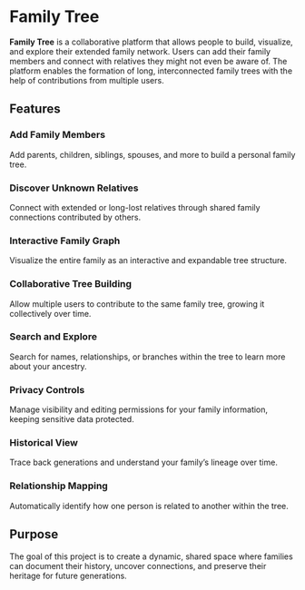 # Family Tree

**Family Tree** is a collaborative platform that allows people to build, visualize, and explore their extended family network. Users can add their family members and connect with relatives they might not even be aware of. The platform enables the formation of long, interconnected family trees with the help of contributions from multiple users.

## Features

### Add Family Members  
Add parents, children, siblings, spouses, and more to build a personal family tree.

### Discover Unknown Relatives  
Connect with extended or long-lost relatives through shared family connections contributed by others.

### Interactive Family Graph  
Visualize the entire family as an interactive and expandable tree structure.

### Collaborative Tree Building  
Allow multiple users to contribute to the same family tree, growing it collectively over time.

### Search and Explore  
Search for names, relationships, or branches within the tree to learn more about your ancestry.

### Privacy Controls  
Manage visibility and editing permissions for your family information, keeping sensitive data protected.

### Historical View  
Trace back generations and understand your family’s lineage over time.

### Relationship Mapping  
Automatically identify how one person is related to another within the tree.

## Purpose

The goal of this project is to create a dynamic, shared space where families can document their history, uncover connections, and preserve their heritage for future generations.

